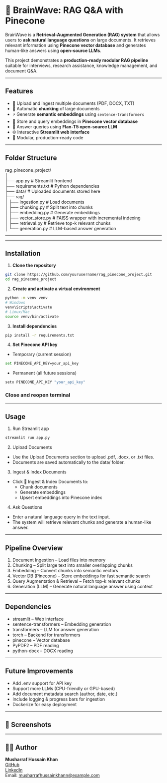 # 🧠 BrainWave: RAG Q&A with Pinecone

BrainWave is a **Retrieval-Augmented Generation (RAG) system** that allows users to **ask natural language questions** on large documents. It retrieves relevant information using **Pinecone vector database** and generates human-like answers using **open-source LLMs**.  

This project demonstrates a **production-ready modular RAG pipeline** suitable for interviews, research assistance, knowledge management, and document Q&A.

---

## **Features**

- 📂 Upload and ingest multiple documents (PDF, DOCX, TXT)
- 🧩 Automatic **chunking** of large documents
- ⚡ Generate **semantic embeddings** using `sentence-transformers`
- 💾 Store and query embeddings in **Pinecone vector database**
- 🤖 Answer queries using **Flan-T5 open-source LLM**
- 🌐 Interactive **Streamlit web interface**
- 🔧 Modular, production-ready code

---

## **Folder Structure**

rag_pinecone_project/<br>
│<br>
├── app.py # Streamlit frontend<br>
├── requirements.txt # Python dependencies<br>
├── data/ # Uploaded documents stored here<br>
├── rag/<br>
│ ├── ingestion.py # Load documents<br>
│ ├── chunking.py # Split text into chunks<br>
│ ├── embedding.py # Generate embeddings<br>
│ ├── vector_store.py # FAISS wrapper with incremental indexing<br>
│ ├── retrieval.py # Retrieve top-k relevant chunks<br>
│ └── generation.py # LLM-based answer generation<br>

---


---

## **Installation**

1. **Clone the repository**
```bash
git clone https://github.com/yourusername/rag_pinecone_project.git
cd rag_pinecone_project
```
2. **Create and activate a virtual environment**
```bash
python -m venv venv
# Windows
venv\Scripts\activate
# Linux/Mac
source venv/bin/activate
```
3. **Install dependencies**
```bash
pip install -r requirements.txt
```
4. **Set Pinecone API key**
* Temporary (current session)
```bash
set PINECONE_API_KEY=your_api_key
```
* Permanent (all future sessions)
```bash
setx PINECONE_API_KEY "your_api_key"
```
### Close and reopen terminal

--- 

## **Usage**

1. Run Streamlit app
```bash
streamlit run app.py
```
2. Upload Documents
* Use the Upload Documents section to upload .pdf, .docx, or .txt files.
* Documents are saved automatically to the data/ folder.
3. Ingest & Index Documents
* Click 🚀 Ingest & Index Documents to:
    * Chunk documents
    * Generate embeddings
    * Upsert embeddings into Pinecone index
4. Ask Questions
* Enter a natural language query in the text input.
* The system will retrieve relevant chunks and generate a human-like answer.

---

## **Pipeline Overview**

1. Document Ingestion – Load files into memory
2. Chunking – Split large text into smaller overlapping chunks
3. Embedding – Convert chunks into semantic vectors
4. Vector DB (Pinecone) – Store embeddings for fast semantic search
5. Query Augmentation & Retrieval – Fetch top-k relevant chunks
6. Generation (LLM) – Generate natural language answer using context

---

## **Dependencies**

* streamlit – Web interface
* sentence-transformers – Embedding generation
* transformers – LLM for answer generation
* torch – Backend for transformers
* pinecone – Vector database
* PyPDF2 – PDF reading
* python-docx – DOCX reading

---

## **Future Improvements**

* Add .env support for API key
* Support more LLMs (CPU-friendly or GPU-based)
* Add document metadata search (author, date, etc.)
* Include logging & progress bars for ingestion
* Dockerize for easy deployment

---
## **📸 Screenshots**


---

## 👨‍💻 Author

<b>Musharraf Hussain Khan</b><br>
[GitHub](https://github.com/Musharraf1519)<br>
[LinkedIn](https://www.linkedin.com/in/musharraf-hussain-khan/)<br>
Email: musharrafhussainkhann@example.com

